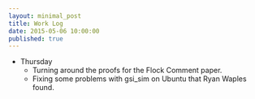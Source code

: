 ```yaml
---
layout: minimal_post
title: Work Log
date: 2015-05-06 10:00:00 
published: true
---
```


    
    
* Thursday
    * Turning around the proofs for the Flock Comment paper.
    * Fixing some problems with gsi_sim on Ubuntu that Ryan Waples found.
    